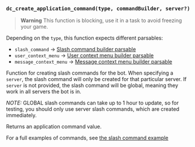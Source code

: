 ### `dc_create_application_command(type, commandBuilder, server?)`

> **Warning**
> This function is blocking, use it in a task to avoid freezing your game.

Depending on the `type`, this function expects different parsables:

* `slash_command` -> [Slash command builder parsable](../../../parsables/commands/slash-command-builder)
* `user_context_menu` -> [User context menu builder parsable](../../../parsables/commands/user-context-menu-builder)
* `message_context_menu` -> [Message context menu builder parsable](../../../parsables/commands/message-context-menu-builder)

Function for creating slash commands for the bot.
When specifying a `server`, the slash command will only be created for that particular server.
If `server` is not provided, the slash command will be global, meaning they work in all servers the bot is in.

*NOTE:* GLOBAL slash commands can take up to 1 hour to update, so for testing,
you should only use server slash commands, which are created immediately.

Returns an application command value.

For a full examples of commands, see [the slash command example](../../../examples/slash-commands)